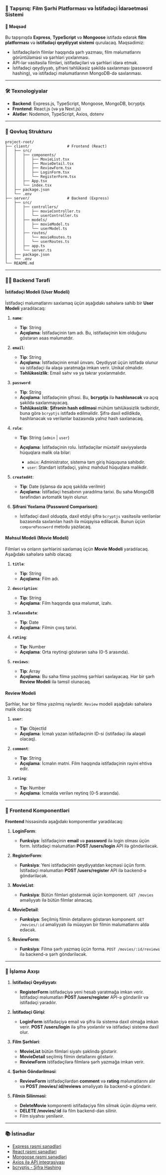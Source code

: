 ### 🧩 Tapşırıq: Film Şərhi Platforması və İstifadəçi İdarəetməsi Sistemi

#### 🎯 Məqsəd

Bu tapşırıqda **Express**, **TypeScript** və **Mongoose** istifadə edərək **film platforması** və **istifadəçi qeydiyyat sistemi** qurulacaq. Məqsədimiz:

- İstifadəçilərin filmlər haqqında şərh yazması, film məlumatlarını görüntüləməsi və şərhləri yoxlanması.
- API-lər vasitəsilə filmləri, istifadəçiləri və şərhləri idarə etmək.
- İstifadəçi qeydiyyatı, şifrəni təhlükəsiz şəkildə saxlanması (password hashing), və istifadəçi məlumatlarının MongoDB-də saxlanması.

---

### 🛠️ Texnologiyalar

- **Backend**: Express.js, TypeScript, Mongoose, MongoDB, bcryptjs
- **Frontend**: React.js (və ya Next.js)
- **Alətlər**: Nodemon, TypeScript, Axios, dotenv

---

### 📁 Qovluq Strukturu

```
project-root/
├── client/                 # Frontend (React)
│   ├── src/
│   │   ├── components/
│   │   │   ├── MovieList.tsx
│   │   │   ├── MovieDetail.tsx
│   │   │   ├── ReviewForm.tsx
│   │   │   ├── LoginForm.tsx
│   │   │   └── RegisterForm.tsx
│   │   ├── App.tsx
│   │   └── index.tsx
│   ├── package.json
│   └── .env
├── server/                 # Backend (Express)
│   ├── src/
│   │   ├── controllers/
│   │   │   ├── movieController.ts
│   │   │   └── userController.ts
│   │   ├── models/
│   │   │   ├── movieModel.ts
│   │   │   └── userModel.ts
│   │   ├── routes/
│   │   │   └── movieRoutes.ts
│   │   │   └── userRoutes.ts
│   │   ├── app.ts
│   │   └── server.ts
│   ├── package.json
│   └── .env
└── README.md
```

---

### 🧑‍💻 Backend Tərəfi

#### **İstifadəçi Modeli (User Modeli)**

İstifadəçi məlumatlarını saxlamaq üçün aşağıdakı sahələrə sahib bir **User Modeli** yaradılacaq:

1. **`name`**:

   - **Tip**: String
   - **Açıqlama**: İstifadəçinin tam adı. Bu, istifadəçinin kim olduğunu göstərən əsas məlumatdır.

2. **`email`**:

   - **Tip**: String
   - **Açıqlama**: İstifadəçinin email ünvanı. Qeydiyyat üçün istifadə olunur və istifadəçi ilə əlaqə yaratmağa imkan verir. Unikal olmalıdır.
   - **Təhlükəsizlik**: Email səhv və ya təkrar yoxlanmalıdır.

3. **`password`**:

   - **Tip**: String
   - **Açıqlama**: İstifadəçinin şifrəsi. Bu, **bcryptjs** ilə **hashlənəcək** və açıq şəkildə saxlanmayacaq.
   - **Təhlükəsizlik**: **Şifrənin hash edilməsi** mühüm təhlükəsizlik tədbiridir, buna görə `bcryptjs` istifadə edilməlidir. Şifrə daxil edildikdə, hashlənəcək və verilənlər bazasında yalnız hash saxlanacaq.

4. **`role`**:

   - **Tip**: String (`admin` | `user`)
   - **Açıqlama**: İstifadəçinin rolu. İstifadəçilər müxtəlif səviyyələrdə hüquqlara malik ola bilər:

     - `admin`: Administrator, sistemə tam giriş hüququna sahibdir.
     - `user`: Standart istifadəçi, yalnız məhdud hüquqlara malikdir.

5. **`createdAt`**:

   - **Tip**: Date (işlənsə də açıq şəkildə verilmir)
   - **Açıqlama**: İstifadəçi hesabının yaradılma tarixi. Bu sahə MongoDB tərəfindən avtomatik təyin olunur.

6. **Şifrəni Yoxlama (Password Comparison)**:

   - İstifadəçi daxil olduqda, daxil etdiyi şifrə `bcryptjs` vasitəsilə verilənlər bazasında saxlanılan hash ilə müqayisə ediləcək. Bunun üçün `comparePassword` metodu yazılacaq.

#### **Məhsul Modeli (Movie Modeli)**

Filmləri və onların şərhlərini saxlamaq üçün **Movie Modeli** yaradılacaq. Aşağıdakı sahələrə sahib olacaq:

1. **`title`**:

   - **Tip**: String
   - **Açıqlama**: Film adı.

2. **`description`**:

   - **Tip**: String
   - **Açıqlama**: Film haqqında qısa məlumat, izahı.

3. **`releaseDate`**:

   - **Tip**: Date
   - **Açıqlama**: Filmin çıxış tarixi.

4. **`rating`**:

   - **Tip**: Number
   - **Açıqlama**: Orta reytinqi göstərən sahə (0-5 arasında).

5. **`reviews`**:

   - **Tip**: Array
   - **Açıqlama**: Bu sahə filmə yazılmış şərhləri saxlayacaq. Hər bir şərh **Review Modeli** ilə təmsil olunacaq.

#### **Review Modeli**

Şərhlər, hər bir filmə yazılmış rəylərdir. `Review` modeli aşağıdakı sahələrə malik olacaq:

1. **`user`**:

   - **Tip**: ObjectId
   - **Açıqlama**: İcmalı yazan istifadəçinin ID-si (istifadəçi ilə əlaqəli olacaq).

2. **`comment`**:

   - **Tip**: String
   - **Açıqlama**: İcmalın mətni. Film haqqında istifadəçinin rəyini ehtiva edir.

3. **`rating`**:

   - **Tip**: Number
   - **Açıqlama**: İcmalda verilən reytinq (0-5 arasında).

---

### 🔄 Frontend Komponentləri

**Frontend** hissəsində aşağıdakı komponentlər yaradılacaq:

1. **LoginForm**:

   - **Funksiya**: İstifadəçinin **email** və **password** ilə login olması üçün form. İstifadəçi məlumatları **POST /users/login** API ilə göndəriləcək.

2. **RegisterForm**:

   - **Funksiya**: Yeni istifadəçinin qeydiyyatdan keçməsi üçün form. İstifadəçi məlumatları **POST /users/register** API ilə backend-ə göndəriləcək.

3. **MovieList**:

   - **Funksiya**: Bütün filmləri göstərmək üçün komponent. `GET /movies` əməliyyatı ilə bütün filmlər alınacaq.

4. **MovieDetail**:

   - **Funksiya**: Seçilmiş filmin detallarını göstərən komponent. `GET /movies/:id` əməliyyatı ilə müəyyən bir filmin məlumatlarını əldə edəcək.

5. **ReviewForm**:

   - **Funksiya**: Filmə şərh yazmaq üçün forma. `POST /movies/:id/reviews` ilə backend-ə şərh göndəriləcək.

---

### 🔧 İşləmə Axışı

1. **İstifadəçi Qeydiyyatı**:

   - **RegisterForm** istifadəçiyə yeni hesab yaratmağa imkan verir. İstifadəçi məlumatları **POST /users/register** API-ə göndərilir və istifadəçi yaradılır.

2. **İstifadəçi Girişi**:

   - **LoginForm** istifadəçiyə email və şifrə ilə sistemə daxil olmağa imkan verir. **POST /users/login** ilə şifrə yoxlanılır və istifadəçi sistemə daxil olur.

3. **Film Şərhləri**:

   - **MovieList** bütün filmləri siyahı şəklində göstərir.
   - **MovieDetail** seçilmiş filmin detallarını göstərir.
   - **ReviewForm** istifadəçilərə filmlərə şərh yazmağa imkan verir.

4. **Şərhin Göndərilməsi**:

   - **ReviewForm** istifadəçilərdən **comment** və **rating** məlumatlarını alır və **POST /movies/\:id/reviews** əməliyyatı ilə backend-ə göndərir.

5. **Filmin Silinməsi**:

   - **DeleteMovie** komponenti istifadəçiyə film silmək üçün düymə verir.
   - **DELETE /movies/\:id** ilə film backend-dən silinir.
   - Film siyahısı yenilənir.

---

### 📚 İstinadlar

- [Express rəsmi sənədləri](https://expressjs.com/)
- [React rəsmi sənədləri](https://reactjs.org/docs/getting-started.html)
- [Mongoose rəsmi sənədləri](https://mongoosejs.com/docs/guide.html)
- [Axios ilə API inteqrasiyası](https://axios-http.com/docs/req_config)
- [bcryptjs - Şifrə Hashing](https://www.npmjs.com/package/bcryptjs)
